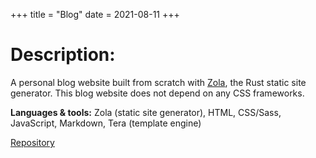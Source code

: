 +++
title = "Blog"
date = 2021-08-11
+++

# Description:

A personal blog website built from scratch with [Zola](https://www.getzola.org/), the Rust static site generator. This blog website does not depend on any CSS frameworks.

**Languages & tools:** Zola (static site generator), HTML, CSS/Sass, JavaScript, Markdown, Tera (template engine)

<a class="btn btn--repo" href="https://github.com/sjinno/rust-cookbook" target="\_blank">Repository</a>
